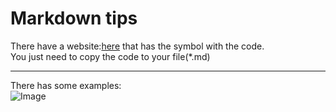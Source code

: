 # Markdown tips


There have a website:[here](https://www.webfx.com/tools/emoji-cheat-sheet/) that has the symbol with the code.\
You just need to copy the code to your file(*.md)

---

There has some examples:\
![Image](https://github.com/Mr-77-18/Note-Markdown/raw/Pic/1.png) 
